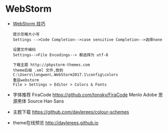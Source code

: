 # WebStorm
* [WebStorm 技巧](https://www.yuque.com/lulongwen/tools2/artboards/56561)
  ```
  提示忽略大小写
  Settings -->Code Completion-->case sensitive Completion-->选择none

  设置文件编码
  Settings-->File Encodings--> 都选择为 utf-8

  下载主题 http://phpstorm-themes.com
  theme后缀 .xml 文件,放到
  C:\Users\longwen\.WebStorm2017.1\config\colors
  重启webstorm
  File > Settings > Editor > Colors & Fonts
  ```

* 字体推荐
  FiraCode https://github.com/tonsky/FiraCode
  Menlo
  Adobe 思源黑体 Source Han Sans

* 主题下载
  https://github.com/daylerees/colour-schemes

* theme在线预览
  http://daylerees.github.io